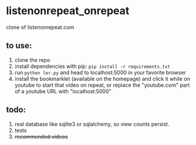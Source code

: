 # listenonrepeat_onrepeat
clone of listenonrepeat.com

## to use:
1. clone the repo
2. install dependencies with pip: ```pip install -r requirements.txt```
3. run ```python lor.py``` and head to localhost:5000 in your favorite browser
4. install the bookmarklet (available on the homepage) and click it while on youtube to start that video on repeat, or replace the "youtube.com" part of a youtube URL with "localhost:5000"

## todo:
1. real database like sqlite3 or sqlalchemy, so view counts persist.
2. tests
3. ~~recommended videos~~
